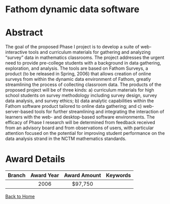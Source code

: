 
Fathom dynamic data software
============================

# Abstract


The goal of the proposed Phase I project is to develop a suite of web-interactive tools and curriculum materials for gathering and analyzing “survey” data in mathematics classrooms. The project addresses the urgent need to provide pre-college students with a background in data gathering, exploration, and analysis. The tools are based on Fathom Surveys, a product (to be released in Spring, 2006) that allows creation of online surveys from within the dynamic data environment of Fathom, greatly streamlining the process of collecting classroom data. The products of the proposed project will be of three kinds: a) curriculum materials for high school students on survey methodology including survey design, survey data analysis, and survey ethics; b) data analytic capabilities within the Fathom software product tailored to online data gathering; and c) web-server-based tools for further streamlining and integrating the interaction of learners with the web- and desktop-based software environments. The efficacy of Phase I research will be determined from feedback received from an advisory board and from observations of users, with particular attention focused on the potential for improving student performance on the data analysis strand in the NCTM mathematics standards.  

# Award Details

|Branch|Award Year|Award Amount|Keywords|
| :---: | :---: | :---: | :---: |
||2006|$97,750||
  
  


[Back to Home](https://github.com/chrischow/dod_sbir_awards/CC/#1241)